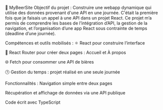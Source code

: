 🍻 MyBeerSite
Objectif du projet :
Construire une webapp dynamique qui utilise des données provenant d'une API en une journée.
C'était la première fois que je faisais un appel à une API dans un projet React.
Ce projet m’a permis de comprendre les bases de l’intégration d’API, la gestion de la navigation, et l’organisation d’une app React sous contrainte de temps (deadline d’une journée).

Compétences et outils mobilisés :
⚛️ React pour construire l’interface

🧭 React Router pour créer deux pages : Accueil et À propos

🌐 Fetch pour consommer une API de bières

🕒 Gestion du temps : projet réalisé en une seule journée

Fonctionnalités :
Navigation simple entre deux pages

Récupération et affichage de données via une API publique

Code écrit avec TypeScript
